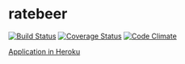 # ratebeer

[![Build Status](https://travis-ci.org/nadeka/ratebeer.png)](https://travis-ci.org/nadeka/ratebeer)
[![Coverage Status](https://coveralls.io/repos/github/nadeka/ratebeer/badge.png?branch=master)](https://coveralls.io/github/nadeka/ratebeer?branch=master)
[![Code Climate](https://codeclimate.com/github/nadeka/ratebeer.png)](https://codeclimate.com/github/nadeka/ratebeer)

[Application in Heroku](https://dry-earth-75829.herokuapp.com)
